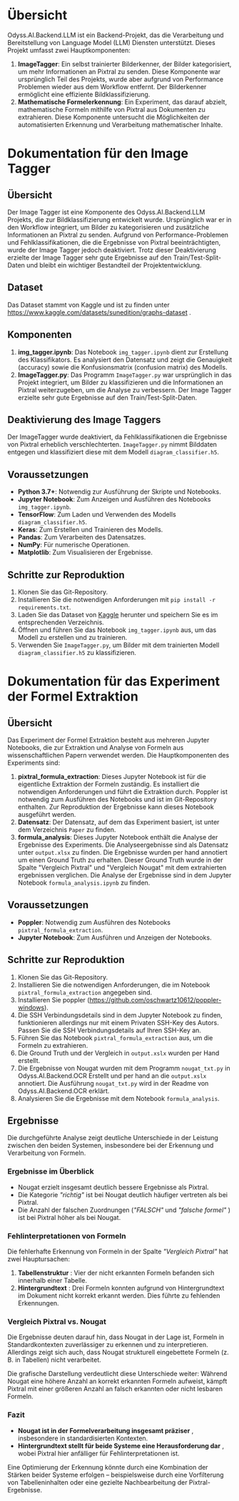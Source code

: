 # Übersicht

Odyss.AI.Backend.LLM ist ein Backend-Projekt, das die Verarbeitung und Bereitstellung von Language Model (LLM) Diensten unterstützt. Dieses Projekt umfasst zwei Hauptkomponenten:

1. **ImageTagger**: Ein selbst trainierter Bilderkenner, der Bilder kategorisiert, um mehr Informationen an Pixtral zu senden. Diese Komponente war ursprünglich Teil des Projekts, wurde aber aufgrund von Performance Problemen wieder aus dem Workflow entfernt. Der Bilderkenner ermöglicht eine effiziente Bildklassifizierung.
2. **Mathematische Formelerkennung**: Ein Experiment, das darauf abzielt, mathematische Formeln mithilfe von Pixtral aus Dokumenten zu extrahieren. Diese Komponente untersucht die Möglichkeiten der automatisierten Erkennung und Verarbeitung mathematischer Inhalte.

# Dokumentation für den Image Tagger

## Übersicht

Der Image Tagger ist eine Komponente des Odyss.AI.Backend.LLM Projekts, die zur Bildklassifizierung entwickelt wurde. Ursprünglich war er in den Workflow integriert, um Bilder zu kategorisieren und zusätzliche Informationen an Pixtral zu senden. Aufgrund von Performance-Problemen und Fehlklassifikationen, die die Ergebnisse von Pixtral beeinträchtigten, wurde der Image Tagger jedoch deaktiviert. Trotz dieser Deaktivierung erzielte der Image Tagger sehr gute Ergebnisse auf den Train/Test-Split-Daten und bleibt ein wichtiger Bestandteil der Projektentwicklung.

## Dataset

Das Dataset stammt von Kaggle und ist zu finden unter https://www.kaggle.com/datasets/sunedition/graphs-dataset .

## Komponenten

1. **img_tagger.ipynb**: Das Notebook `img_tagger.ipynb` dient zur Erstellung des Klassifikators. Es analysiert den Datensatz und zeigt die Genauigkeit (accuracy) sowie die Konfusionsmatrix (confusion matrix) des Modells.
2. **ImageTagger.py**: Das Programm `ImageTagger.py` war ursprünglich in das Projekt integriert, um Bilder zu klassifizieren und die Informationen an Pixtral weiterzugeben, um die Analyse zu verbessern. Der Image Tagger erzielte sehr gute Ergebnisse auf den Train/Test-Split-Daten.

## Deaktivierung des Image Taggers

Der ImageTagger wurde deaktiviert, da Fehlklassifikationen die Ergebnisse von Pixtral erheblich verschlechterten. `ImageTagger.py` nimmt Bilddaten entgegen und klassifiziert diese mit dem Modell `diagram_classifier.h5`.

## Voraussetzungen

- **Python 3.7+**: Notwendig zur Ausführung der Skripte und Notebooks.
- **Jupyter Notebook**: Zum Anzeigen und Ausführen des Notebooks `img_tagger.ipynb`.
- **TensorFlow**: Zum Laden und Verwenden des Modells `diagram_classifier.h5`.
- **Keras**: Zum Erstellen und Trainieren des Modells.
- **Pandas**: Zum Verarbeiten des Datensatzes.
- **NumPy**: Für numerische Operationen.
- **Matplotlib**: Zum Visualisieren der Ergebnisse.

## Schritte zur Reproduktion

1. Klonen Sie das Git-Repository.
2. Installieren Sie die notwendigen Anforderungen mit `pip install -r requirements.txt`.
3. Laden Sie das Dataset von [Kaggle](https://www.kaggle.com/datasets/sunedition/graphs-dataset) herunter und speichern Sie es im entsprechenden Verzeichnis.
4. Öffnen und führen Sie das Notebook `img_tagger.ipynb` aus, um das Modell zu erstellen und zu trainieren.
5. Verwenden Sie `ImageTagger.py`, um Bilder mit dem trainierten Modell `diagram_classifier.h5` zu klassifizieren.

# Dokumentation für das Experiment der Formel Extraktion

## Übersicht

Das Experiment der Formel Extraktion besteht aus mehreren Jupyter Notebooks, die zur Extraktion und Analyse von Formeln aus wissenschaftlichen Papern verwendet werden. Die Hauptkomponenten des Experiments sind:

1. **pixtral_formula_extraction**: Dieses Jupyter Notebook ist für die eigentliche Extraktion der Formeln zuständig. Es installiert die notwendigen Anforderungen und führt die Extraktion durch. Poppler ist notwendig zum Ausführen des Notebooks und ist im Git-Repository enthalten. Zur Reproduktion der Ergebnisse kann dieses Notebook ausgeführt werden.
2. **Datensatz**: Der Datensatz, auf dem das Experiment basiert, ist unter dem Verzeichnis `Paper` zu finden.
3. **formula_analysis**: Dieses Jupyter Notebook enthält die Analyse der Ergebnisse des Experiments. Die Analyseergebnisse sind als Datensatz unter `output.xlsx` zu finden. Die Ergebnisse wurden per hand annotiert um einen Ground Truth zu erhalten. Dieser Ground Truth wurde in der Spalte "Vergleich Pixtral" und "Vergleich Nougat" mit dem extrahierten ergebnissen verglichen. Die Analyse der Ergebnisse sind in dem Jupyter Notebook `formula_analysis.ipynb` zu finden.

## Voraussetzungen

- **Poppler**: Notwendig zum Ausführen des Notebooks `pixtral_formula_extraction`.
- **Jupyter Notebook**: Zum Ausführen und Anzeigen der Notebooks.

## Schritte zur Reproduktion

1. Klonen Sie das Git-Repository.
2. Installieren Sie die notwendigen Anforderungen, die im Notebook `pixtral_formula_extraction` angegeben sind.
3. Installieren Sie poppler (https://github.com/oschwartz10612/poppler-windows).
4. Die SSH Verbindungsdetails sind in dem Jupyter Notebook zu finden, funktionieren allerdings nur mit einem Privaten SSH-Key des Autors. Passen Sie die SSH Verbindungsdetails auf Ihren SSH-Key an.
5. Führen Sie das Notebook `pixtral_formula_extraction` aus, um die Formeln zu extrahieren.
6. Die Ground Truth und der Vergleich in `output.xslx` wurden per Hand erstellt.
7. Die Ergebnisse von Nougat wurden mit dem Programm `nougat_txt.py` in Odyss.AI.Backend.OCR Erstellt und per hand an die `output.xslx` annotiert. Die Ausführung `nougat_txt.py` wird in der Readme von Odyss.AI.Backend.OCR erklärt.
8. Analysieren Sie die Ergebnisse mit dem Notebook `formula_analysis`.

## Ergebnisse

Die durchgeführte Analyse zeigt deutliche Unterschiede in der Leistung zwischen den beiden Systemen, insbesondere bei der Erkennung und Verarbeitung von Formeln.

### **Ergebnisse im Überblick**

* Nougat erzielt insgesamt deutlich bessere Ergebnisse als Pixtral.
* Die Kategorie *"richtig"* ist bei Nougat deutlich häufiger vertreten als bei Pixtral.
* Die Anzahl der falschen Zuordnungen (*"FALSCH"* und  *"falsche formel"* ) ist bei Pixtral höher als bei Nougat.

### **Fehlinterpretationen von Formeln**

Die fehlerhafte Erkennung von Formeln in der Spalte *"Vergleich Pixtral"* hat zwei Hauptursachen:

1. **Tabellenstruktur** : Vier der nicht erkannten Formeln befanden sich innerhalb einer Tabelle.
2. **Hintergrundtext** : Drei Formeln konnten aufgrund von Hintergrundtext im Dokument nicht korrekt erkannt werden. Dies führte zu fehlenden Erkennungen.

### **Vergleich Pixtral vs. Nougat**

Die Ergebnisse deuten darauf hin, dass Nougat in der Lage ist, Formeln in Standardkontexten zuverlässiger zu erkennen und zu interpretieren. Allerdings zeigt sich auch, dass Nougat strukturell eingebettete Formeln (z. B. in Tabellen) nicht verarbeitet.

Die grafische Darstellung verdeutlicht diese Unterschiede weiter: Während Nougat eine höhere Anzahl an korrekt erkannten Formeln aufweist, kämpft Pixtral mit einer größeren Anzahl an falsch erkannten oder nicht lesbaren Formeln.

### **Fazit**

* **Nougat ist in der Formelverarbeitung insgesamt präziser** , insbesondere in standardisierten Kontexten.
* **Hintergrundtext stellt für beide Systeme eine Herausforderung dar** , wobei Pixtral hier anfälliger für Fehlinterpretationen ist.

Eine Optimierung der Erkennung könnte durch eine Kombination der Stärken beider Systeme erfolgen – beispielsweise durch eine Vorfilterung von Tabelleninhalten oder eine gezielte Nachbearbeitung der Pixtral-Ergebnisse.
